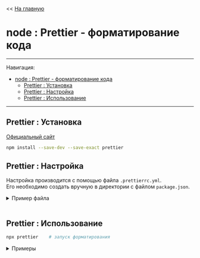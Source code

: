 << [На главную](../README.md)

# node : Prettier - форматирование кода

---

Навигация:

- [node : Prettier - форматирование кода](#node--prettier---форматирование-кода)
  - [Prettier : Установка](#prettier--установка)
  - [Prettier : Настройка](#prettier--настройка)
  - [Prettier : Использование](#prettier--использование)

---

## Prettier : Установка

[Официальный сайт](https://prettier.io/)

```bash
npm install --save-dev --save-exact prettier
```

## Prettier : Настройка

Настройка производится с помощью файла `.prettierrc.yml`.<br>
Его необходимо создать вручную в директории с файлом `package.json`.

<details>
<summary>Пример файла</summary>

```yml
tabWidth: 2
semi: true
singleQuote: true
trailingComma: 'es5'
printWidth: 120
```

</details><br>

## Prettier : Использование

```bash
npx prettier    # запуск форматирования
```

<details>
<summary>Примеры</summary>

```bash
npx prettier --write .        # отформатировать все файлы
npx prettier --write <file>   # отформатировать файл
npx prettier --write <dir>    # отформатировать все файлы в директории

npx prettier --check .        # проверить форматирование всех файлов
npx prettier --check <file>   # проверить форматирование файлы
npx prettier --check <dir>    # проверить форматирование всех файлов в директории
```

</details><br>
